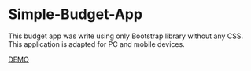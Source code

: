 # Simple-Budget-App

This budget app was write using only Bootstrap library without any CSS.
This application is adapted for PC and mobile devices.

[DEMO](https://elena-davydik.github.io/Simple-Budget-App/)
